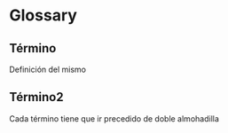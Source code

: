 # Glossary

## Término
Definición del mismo

## Término2
Cada término tiene que ir precedido de doble almohadilla